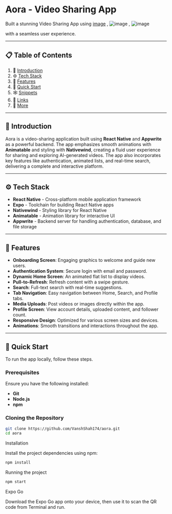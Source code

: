# Aora - Video Sharing App

Built a stunning Video Sharing App using 
[image](https://github.com/user-attachments/assets/955f15a0-bf27-4829-a4c6-19594aee9312)
, ![image](https://github.com/user-attachments/assets/91e296f7-4f32-4488-9ca5-25f15c6f23d7)
, ![image](https://github.com/user-attachments/assets/cd519cbc-8f99-4055-8031-df74f76cd926)
 
 with a seamless user experience. 

---

## 📋 Table of Contents
1. 🤖 [Introduction](#introduction)
2. ⚙️ [Tech Stack](#tech-stack)
3. 🔋 [Features](#features)
4. 🤸 [Quick Start](#quick-start)
5. 🕸️ [Snippets](#snippets)
6. 🔗 [Links](#links)
7. 🚀 [More](#more)
---

## 🤖 Introduction
Aora is a video-sharing application built using **React Native** and **Appwrite** as a powerful backend. The app emphasizes smooth animations with **Animatable** and styling with **Nativewind**, creating a fluid user experience for sharing and exploring AI-generated videos. The app also incorporates key features like authentication, animated lists, and real-time search, delivering a complete and interactive platform.

---

## ⚙️ Tech Stack
- **React Native** - Cross-platform mobile application framework
- **Expo** - Toolchain for building React Native apps
- **Nativewind** - Styling library for React Native
- **Animatable** - Animation library for interactive UI
- **Appwrite** - Backend server for handling authentication, database, and file storage

---

## 🔋 Features
- **Onboarding Screen**: Engaging graphics to welcome and guide new users.
- **Authentication System**: Secure login with email and password.
- **Dynamic Home Screen**: An animated flat list to display videos.
- **Pull-to-Refresh**: Refresh content with a swipe gesture.
- **Search**: Full-text search with real-time suggestions.
- **Tab Navigation**: Easy navigation between Home, Search, and Profile tabs.
- **Media Uploads**: Post videos or images directly within the app.
- **Profile Screen**: View account details, uploaded content, and follower count.
- **Responsive Design**: Optimized for various screen sizes and devices.
- **Animations**: Smooth transitions and interactions throughout the app.

---

## 🤸 Quick Start
To run the app locally, follow these steps.

### Prerequisites
Ensure you have the following installed:
- **Git**
- **Node.js**
- **npm**

### Cloning the Repository
```bash
git clone https://github.com/VanshShah174/aora.git
cd aora
```

Installation

Install the project dependencies using npm:

```bash
npm install
```
Running the project
```bash
npm start
```
Expo Go

Download the Expo Go app onto your device, then use it to scan the QR code from Terminal and run.
